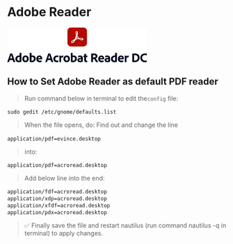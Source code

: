 # Adobe Reader

![](../.gitbook/assets/adobe_reader_vertical.png)

## **How to Set Adobe Reader as default PDF reader**

> Run command below in terminal to edit the`config` file:

```text
sudo gedit /etc/gnome/defaults.list
```

> When the file opens, do: Find out and change the line

`application/pdf=evince.desktop`

> into:

```text
application/pdf=acroread.desktop
```

> Add below line into the end:

```text
application/fdf=acroread.desktop
application/xdp=acroread.desktop
application/xfdf=acroread.desktop
application/pdx=acroread.desktop
```

> ✅ Finally save the file and restart nautilus \(run command nautilus -q in terminal\) to apply changes.

